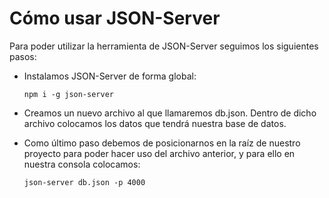 # Cómo usar JSON-Server

Para poder utilizar la herramienta de JSON-Server seguimos los siguientes pasos:

* Instalamos JSON-Server de forma global:
  ```
  npm i -g json-server
  ```
* Creamos un nuevo archivo al que llamaremos db.json. Dentro de dicho archivo colocamos los datos que tendrá nuestra base de datos.

* Como último paso debemos de posicionarnos en la raíz de nuestro proyecto para poder hacer uso del archivo anterior, y para ello en nuestra consola colocamos:
  ```
  json-server db.json -p 4000
  ```
